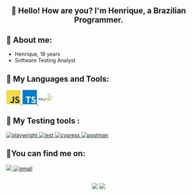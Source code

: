 

<h2 align="center">
👋 Hello! How are you?  I'm Henrique, a   Brazilian Programmer.
</h2>

## **🐉 About me:**
* Henrique, 18 years
* Software Testing Analyst

## **💬 My Languages and Tools:**
<a href="https://developer.mozilla.org/en-US/docs/Web/JavaScript" rel="nofollow">
<img alt="javascript" height="40" width="40" src="https://raw.githubusercontent.com/devicons/devicon/master/icons/javascript/javascript-original.svg">
</a>
<a href="https://www.typescriptlang.org" rel="nofollow">
<img alt="typescript" height="40" width="40" src="https://raw.githubusercontent.com/devicons/devicon/master/icons/typescript/typescript-plain.svg">
</a>
<a href="https://www.mysql.com/" rel="nofollow">
<img alt="mysql" height="40" width="40" src="https://raw.githubusercontent.com/devicons/devicon/master/icons/mysql/mysql-original-wordmark.svg">
</a>


## **🚀 My Testing tools :**
<div class="">
<a href="https://playwright.dev/" rel="nofollow">
<img alt="playwright" height="40" width="40" src="https://camo.githubusercontent.com/aef63a1fd50f4875d4c90f641b1f44cba669e6240bbc1fb45e8a8bc9953e51fe/68747470733a2f2f7365656b6c6f676f2e636f6d2f696d616765732f502f706c61797772696768742d6c6f676f2d323246413842394536332d7365656b6c6f676f2e636f6d2e706e67">
</a>
<a href="https://jestjs.io/pt-BR/" rel="nofollow">
<img alt="jest" height="40" width="40" src="https://camo.githubusercontent.com/2c5ca93c612776d3f9320578365a5924c36ab08aa618062cb67f08336ffb524a/68747470733a2f2f69636f6e6170652e636f6d2f77702d636f6e74656e742f706e675f6c6f676f5f766563746f722f6a6573742d6c6f676f2e706e67">
</a>
<a href="https://www.cypress.io/" rel="nofollow">
<img alt="cypress" height="40" width="40" src="https://camo.githubusercontent.com/92ea4ceaecae93a7aa14fba9fc807f861853245e512a47bc16615277ac4e3a79/68747470733a2f2f61737365742e6272616e6466657463682e696f2f696449715f6b463072622f696476337a776d5369592e6a706567">
</a>
<a href="https://www.postman.com/" rel="nofollow">
<img alt="postman" height="40" width="40" src="https://camo.githubusercontent.com/9f1ca3b98fb55939fd8e45b6299cc9dfee7163ec9f663fd6f43fc5cfda3c118f/68747470733a2f2f7777772e7376677265706f2e636f6d2f646f776e6c6f61642f3335343230322f706f73746d616e2d69636f6e2e737667">
</a>
</div>


## **🌠You can find me on:**
<div class="">
<a href="https://www.linkedin.com/in/henrique-lopes-velozo-272206234/">
<img src="https://img.shields.io/badge/linkedin-%230077B5.svg?style=for-the-badge&logo=linkedin&logoColor=white"/>
</a>
<a href="mailto:henriquelopesvelozo@gmail.com">
<img alt=gmail src="https://img.shields.io/badge/Gmail-D14836?style=for-the-badge&logo=gmail&logoColor=white"/>
</a>
</div>
<br>
<div class="">
<p align="center">
    <img height="180em" style="max-width: 100%" src="https://github-readme-stats.vercel.app/api?username=Hrqlv&theme=moltack"/>
   <img  height="180em" style="max-width: 100%" src="https://github-readme-stats.vercel.app/api/top-langs/?username=Hrqlv&layout=compact&theme=moltack"/>
</p>
</div>
